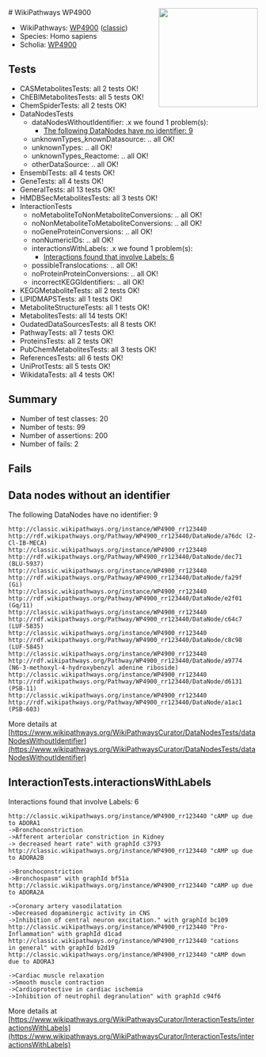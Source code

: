 <img style="float: right; width: 200px" src="https://upload.wikimedia.org/wikipedia/commons/thumb/8/83/Wplogo_with_text_500.png/640px-Wplogo_with_text_500.png" />
# WikiPathways WP4900

* WikiPathways: [WP4900](https://wikipathways.org/pathways/WP4900) ([classic](https://classic.wikipathways.org/instance/WP4900))
* Species: Homo sapiens
* Scholia: [WP4900](https://scholia.toolforge.org/wikipathways/WP4900)
## Tests
* CASMetabolitesTests: all 2 tests OK!
* ChEBIMetabolitesTests: all 5 tests OK!
* ChemSpiderTests: all 2 tests OK!
* DataNodesTests
    * dataNodesWithoutIdentifier: .x we found 1 problem(s):
        * [The following DataNodes have no identifier: 9](#d2d32fa8)
    * unknownTypes_knownDatasource: .. all OK!
    * unknownTypes: .. all OK!
    * unknownTypes_Reactome: .. all OK!
    * otherDataSource: .. all OK!
* EnsemblTests: all 4 tests OK!
* GeneTests: all 4 tests OK!
* GeneralTests: all 13 tests OK!
* HMDBSecMetabolitesTests: all 3 tests OK!
* InteractionTests
    * noMetaboliteToNonMetaboliteConversions: .. all OK!
    * noNonMetaboliteToMetaboliteConversions: .. all OK!
    * noGeneProteinConversions: .. all OK!
    * nonNumericIDs: .. all OK!
    * interactionsWithLabels: .x we found 1 problem(s):
        * [Interactions found that involve Labels: 6](#630d267d)
    * possibleTranslocations: .. all OK!
    * noProteinProteinConversions: .. all OK!
    * incorrectKEGGIdentifiers: .. all OK!
* KEGGMetaboliteTests: all 2 tests OK!
* LIPIDMAPSTests: all 1 tests OK!
* MetaboliteStructureTests: all 1 tests OK!
* MetabolitesTests: all 14 tests OK!
* OudatedDataSourcesTests: all 8 tests OK!
* PathwayTests: all 7 tests OK!
* ProteinsTests: all 2 tests OK!
* PubChemMetabolitesTests: all 3 tests OK!
* ReferencesTests: all 6 tests OK!
* UniProtTests: all 5 tests OK!
* WikidataTests: all 4 tests OK!


## Summary

* Number of test classes: 20
* Number of tests: 99
* Number of assertions: 200
* Number of fails: 2

## Fails

<a name="d2d32fa8" />

## Data nodes without an identifier

The following DataNodes have no identifier: 9
```
http://classic.wikipathways.org/instance/WP4900_rr123440 http://rdf.wikipathways.org/Pathway/WP4900_rr123440/DataNode/a76dc (2-Cl-IB-MECA)
http://classic.wikipathways.org/instance/WP4900_rr123440 http://rdf.wikipathways.org/Pathway/WP4900_rr123440/DataNode/dec71 (BLU-5937)
http://classic.wikipathways.org/instance/WP4900_rr123440 http://rdf.wikipathways.org/Pathway/WP4900_rr123440/DataNode/fa29f (Gi)
http://classic.wikipathways.org/instance/WP4900_rr123440 http://rdf.wikipathways.org/Pathway/WP4900_rr123440/DataNode/e2f01 (Gq/11)
http://classic.wikipathways.org/instance/WP4900_rr123440 http://rdf.wikipathways.org/Pathway/WP4900_rr123440/DataNode/c64c7 (LUF-5835)
http://classic.wikipathways.org/instance/WP4900_rr123440 http://rdf.wikipathways.org/Pathway/WP4900_rr123440/DataNode/c8c98 (LUF-5845)
http://classic.wikipathways.org/instance/WP4900_rr123440 http://rdf.wikipathways.org/Pathway/WP4900_rr123440/DataNode/a9774 (N6-3-methoxyl-4-hydroxybenzyl adenine riboside)
http://classic.wikipathways.org/instance/WP4900_rr123440 http://rdf.wikipathways.org/Pathway/WP4900_rr123440/DataNode/d6131 (PSB-11)
http://classic.wikipathways.org/instance/WP4900_rr123440 http://rdf.wikipathways.org/Pathway/WP4900_rr123440/DataNode/a1ac1 (PSB-603)
```

More details at [https://www.wikipathways.org/WikiPathwaysCurator/DataNodesTests/dataNodesWithoutIdentifier](https://www.wikipathways.org/WikiPathwaysCurator/DataNodesTests/dataNodesWithoutIdentifier)

<a name="630d267d" />

## InteractionTests.interactionsWithLabels

Interactions found that involve Labels: 6
```
http://classic.wikipathways.org/instance/WP4900_rr123440 "cAMP up due to ADORA1
->Bronchoconstriction
->Afferent arteriolar constriction in Kidney
-> decreased heart rate" with graphId c3793
http://classic.wikipathways.org/instance/WP4900_rr123440 "cAMP up due to ADORA2B 

->Bronchoconstriction
->Bronchospasm" with graphId bf51a
http://classic.wikipathways.org/instance/WP4900_rr123440 "cAMP up due to ADORA2A

->Coronary artery vasodilatation
->Decreased dopaminergic activity in CNS
->Inhibition of central neuron excitation." with graphId bc109
http://classic.wikipathways.org/instance/WP4900_rr123440 "Pro-Inflammation" with graphId d1cad
http://classic.wikipathways.org/instance/WP4900_rr123440 "cations 
in general" with graphId b2d19
http://classic.wikipathways.org/instance/WP4900_rr123440 "cAMP down due to ADORA3

->Cardiac muscle relaxation
->Smooth muscle contraction
->Cardioprotective in cardiac ischemia
->Inhibition of neutrophil degranulation" with graphId c94f6
```

More details at [https://www.wikipathways.org/WikiPathwaysCurator/InteractionTests/interactionsWithLabels](https://www.wikipathways.org/WikiPathwaysCurator/InteractionTests/interactionsWithLabels)

